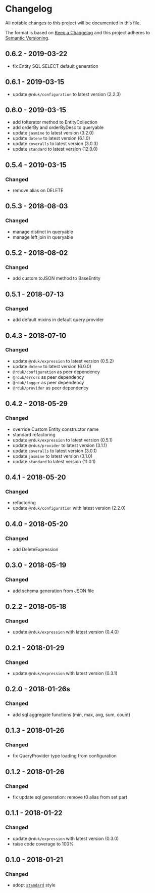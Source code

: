 # Changelog
All notable changes to this project will be documented in this file.

The format is based on [Keep a Changelog](http://keepachangelog.com/en/1.0.0/)
and this project adheres to [Semantic Versioning](http://semver.org/spec/v2.0.0.html).

## 0.6.2 - 2019-03-22
- fix Entity SQL SELECT default generation

## 0.6.1 - 2019-03-15
- update `@rduk/configuration` to latest version (2.2.3)

## 0.6.0 - 2019-03-15
- add toIterator method to EntityCollection
- add orderBy and orderByDesc to queryable
- update `jasmine` to latest version (3.2.0)
- update `dotenv` to latest version (6.1.0)
- update `coveralls` to latest version (3.0.3)
- update `standard` to latest version (12.0.0)

## 0.5.4 - 2019-03-15
### Changed
- remove alias on DELETE

## 0.5.3 - 2018-08-03
### Changed
- manage distinct in queryable
- manage left join in queryable

## 0.5.2 - 2018-08-02
### Changed
- add custom toJSON method to BaseEntity

## 0.5.1 - 2018-07-13
### Changed
- add default mixins in default query provider

## 0.4.3 - 2018-07-10
### Changed
- update `@rduk/expression` to latest version (0.5.2)
- update `dotenv` to latest version (6.0.0)
- `@rduk/configuration` as peer dependency
- `@rduk/errors` as peer dependency
- `@rduk/logger` as peer dependency
- `@rduk/provider` as peer dependency

## 0.4.2 - 2018-05-29
### Changed
- override Custom Entity constructor name
- standard refactoring
- update `@rduk/expression` to latest version (0.5.1)
- update `@rduk/provider` to latest version (3.1.1)
- update `coveralls` to latest version (3.0.1)
- update `jasmine` to latest version (3.1.0)
- update `standard` to latest version (11.0.1)

## 0.4.1 - 2018-05-20
### Changed
- refactoring
- update `@rduk/configuration` with latest version (2.2.0)

## 0.4.0 - 2018-05-20
### Changed
- add DeleteExpression

## 0.3.0 - 2018-05-19
### Changed
- add schema generation from JSON file

## 0.2.2 - 2018-05-18
### Changed
- update `@rduk/expression` with latest version (0.4.0)

## 0.2.1 - 2018-01-29
### Changed
- update `@rduk/expression` with latest version (0.3.1)

## 0.2.0 - 2018-01-26s
### Changed
- add sql aggregate functions (min, max, avg, sum, count)

## 0.1.3 - 2018-01-26
### Changed
- fix QueryProvider type loading from configuration

## 0.1.2 - 2018-01-26
### Changed
- fix update sql generation: remove t0 alias from set part

## 0.1.1 - 2018-01-22
### Changed
- update `@rduk/expression` with latest version (0.3.0)
- raise code coverage to 100%

## 0.1.0 - 2018-01-21
### Changed
- adopt [`standard`](https://github.com/standard/standard#readme) style
